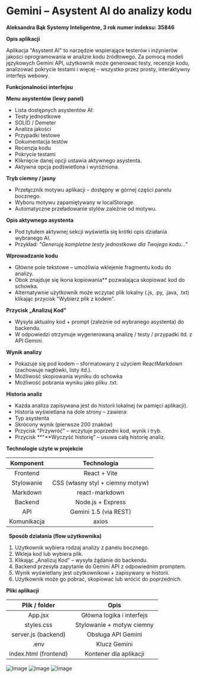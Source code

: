 # Gemini – Asystent AI do analizy kodu


**Aleksandra Bąk
Systemy Inteligentne, 3 rok
numer indeksu: 35846** 



**Opis aplikacji** 

Aplikacja "Asystent AI" to narzędzie wspierające testerów i inżynierów jakości oprogramowania w analizie kodu źródłowego. Za pomocą modeli językowych Gemini API, użytkownik może generować testy, recenzje kodu, analizować pokrycie testami i więcej – wszystko przez prosty, interaktywny interfejs webowy. 



**Funkcjonalności interfejsu** 

**Menu asystentów (lewy panel)** 

- Lista dostępnych asystentów AI: 
- Testy jednostkowe 
- SOLID / Demeter 
- Analiza jakości 
- Przypadki testowe 
- Dokumentacja testów 
- Recenzja kodu 
- Pokrycie testami 
- Kliknięcie danej opcji ustawia aktywnego asystenta. 
- Aktywna opcja podświetlona i wyróżniona. 



**Tryb ciemny / jasny**  

- Przełącznik motywu aplikacji – dostępny w górnej części panelu bocznego. 
- Wyboru motywu zapamiętywany w localStorage. 
- Automatyczne przeładowanie stylów zależnie od motywu. 



**Opis aktywnego asystenta** 

- Pod tytułem aktywnej sekcji wyświetla się krótki opis działania wybranego AI. 
- Przykład: *"Generuję kompletne testy jednostkowe dla Twojego kodu..."* 







**Wprowadzanie kodu** 

- Główne pole tekstowe – umożliwia wklejenie fragmentu kodu do analizy. 
- Obok znajduje się ikona kopiowania** pozwalająca skopiować kod do schowka. 
- Alternatywnie użytkownik może wczytać plik lokalny (.js, .py, .java, .txt) klikając przycisk "Wybierz plik z kodem". 



**Przycisk „Analizuj Kod”** 

- Wysyła aktualny kod + prompt (zależnie od wybranego asystenta) do backendu. 
- W odpowiedzi otrzymuje wygenerowaną analizę / testy / przypadki itd. z API Gemini. 



**Wynik analizy** 

- Pokazuje się pod kodem – sformatowany z użyciem ReactMarkdown (zachowuje nagłówki, listy itd.). 
- Możliwość skopiowania wyniku do schowka  
- Możliwość pobrania wyniku jako pliku .txt. 



**Historia analiz** 

- Każda analiza zapisywana jest do historii lokalnej (w pamięci aplikacji). 
- Historia wyświetlana na dole strony – zawiera: 
- Typ asystenta 
- Skrócony wynik (pierwsze 200 znaków) 
- Przycisk "Przywróć" – wczytuje poprzedni kod, wynik i tryb. 
- Przycisk **"**Wyczyść historię" – usuwa całą historię analiz. 



**Technologie użyte w projekcie** 

|**Komponent** |**Technologia** |
| :-: | :-: |
|Frontend |React + Vite |
|Stylowanie |CSS (własny styl + ciemny motyw) |
|Markdown |react-markdown |
|Backend |Node.js + Express |
|API |Gemini 1.5 (via REST) |
|Komunikacja |axios |





` `**Sposób działania (flow użytkownika)** 

1. Użytkownik wybiera rodzaj analizy z panelu bocznego. 
2. Wkleja kod lub wybiera plik. 
3. Klikając „Analizuj Kod” – wysyła żądanie do backendu. 
4. Backend przesyła zapytanie do Gemini API z odpowiednim promptem. 
5. Wynik wyświetlany jest użytkownikowi + zapisywany w historii. 
6. Użytkownik może go pobrać, skopiować lub wrócić do poprzednich. 



**Pliki aplikacji** 

|**Plik / folder** |**Opis** |
| :-: | :-: |
|App.jsx |Główna logika i interfejs |
|styles.css |Stylowanie + motyw ciemny |
|server.js (backend) |Obsługa API Gemini |
|.env |Klucz Gemini |
|index.html (frontend) |Kontener dla aplikacji |







![Image](https://github.com/user-attachments/assets/f484d48e-1612-440b-a6a3-ce21b0f297c1)
![Image](https://github.com/user-attachments/assets/4c7f8039-68f0-460c-a135-bf034a79f662)
![Image](https://github.com/user-attachments/assets/bc038f58-9dcb-4f0d-a37e-b94d9dc8e972)
